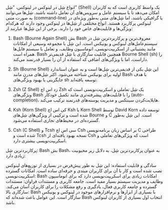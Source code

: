 انواع شِل در لینوکس
در لینوکس، "شِل" (Shell) یک واسط کاربری است که به کاربران امکان می‌دهد تا با سیستم عامل و سرویس‌های آن تعامل داشته باشند. شِل‌ها می‌توانند به صورت متنی (command-line) یا گرافیکی باشند، اما شِل‌های متنی به‌طور ویژه‌ای در لینوکس پرکاربرد هستند. انواع مختلفی از شِل‌ها در لینوکس وجود دارند که هرکدام ویژگی‌ها و قابلیت‌های خاص خود را دارند. برخی از این شِل‌ها عبارتند از:

1. Bash (Bourne Again Shell)
بش Bash معروف‌ترین و پرکاربردترین شِل در سیستم‌عامل‌های لینوکس و یونیکس است. این شِل با مجموعه وسیعی از امکانات مانند پشتیبانی از اسکریپت‌نویسی، اتوماسیون وظایف، و تعامل با سیستم فایل‌ها همراه است. Bash همچنین قابلیت سازگاری با شِل قدیمی‌تر Bourne Shell (sh) را داراست، اما با ویژگی‌های اضافی که استفاده از آن را بسیار قدرتمند می‌کند.

2. Sh (Bourne Shell)
این شِل یکی از قدیمی‌ترین شِل‌ها است و به عنوان استاندارد اولیه برای یونیکس شناخته می‌شود. اکثر شِل‌های مدرن مانند Bash با هدف جایگزینی یا بهبود ویژگی‌های sh توسعه یافته‌اند.

3. Zsh (Z Shell)
زد اس اچ Zsh یک شِل تعاملی و اسکریپت‌نویسی است که ویژگی‌های Bash را با قابلیت‌های پیشرفته‌تری مانند تکمیل خودکار (auto-completion)، هایلایت‌کردن سینتکس و مدیریت پوسته‌های قدرتمند ترکیب می‌کند.

4. Ksh (Korn Shell)
کی اس اچ Ksh یا Korn Shell توسط David Korn توسعه داده شده است و ترکیبی از ویژگی‌های شِل‌های Bourne و C است. این شِل به‌طور گسترده‌ای در محیط‌های تجاری استفاده می‌شود.

5. Csh (C Shell) و Tcsh
سی اس اچ Csh بر اساس زبان برنامه‌نویسی C طراحی شده است و Tcsh نسخه بهبود یافته‌ای از Csh است که ویژگی‌های تعاملی و اسکریپت‌نویسی بیشتری دارد.

پرکاربردترین شِل: Bash
بش Bash، به عنوان پرکاربردترین شِل، به دلایل زیر محبوبیت زیادی دارد:

سادگی و قابلیت استفاده: این شِل به طور پیش‌فرض در بسیاری از توزیع‌های لینوکس نصب شده است و کار با آن برای کاربران مبتدی و حرفه‌ای ساده است.
امکانات گسترده اسکریپت‌نویسی: Bash امکانات زیادی برای اسکریپت‌نویسی دارد که برای اتوماسیون وظایف و مدیریت سیستم بسیار مفید است.
جامعه کاربری و مستندات فراوان: مستندات گسترده و جامعه کاربری فعال، یادگیری و رفع مشکلات را برای کاربران آسان می‌کند.
سازگاری بالا: Bash با بسیاری از ابزارها و نرم‌افزارهای موجود در لینوکس و یونیکس سازگار است.
این عوامل باعث شده‌اند که Bash انتخاب اول بسیاری از کاربران لینوکس باشد.
